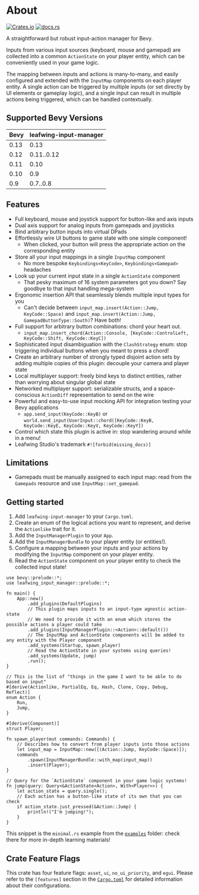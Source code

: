 # About

[![Crates.io](https://img.shields.io/crates/v/leafwing-input-manager.svg)](https://crates.io/crates/leafwing-input-manager)
[![docs.rs](https://img.shields.io/docsrs/leafwing-input-manager/latest)](https://docs.rs/leafwing-input-manager/latest)

A straightforward but robust input-action manager for Bevy.

Inputs from various input sources (keyboard, mouse and gamepad) are collected into a common `ActionState` on your player entity,
which can be conveniently used in your game logic.

The mapping between inputs and actions is many-to-many, and easily configured and extended with the `InputMap` components on each player entity.
A single action can be triggered by multiple inputs (or set directly by UI elements or gameplay logic),
and a single input can result in multiple actions being triggered, which can be handled contextually.

## Supported Bevy Versions

| Bevy | leafwing-input-manager |
|------|------------------------|
| 0.13 | 0.13                   |
| 0.12 | 0.11..0.12             |
| 0.11 | 0.10                   |
| 0.10 | 0.9                    |
| 0.9  | 0.7..0.8               |

## Features

- Full keyboard, mouse and joystick support for button-like and axis inputs
- Dual axis support for analog inputs from gamepads and joysticks
- Bind arbitrary button inputs into virtual DPads
- Effortlessly wire UI buttons to game state with one simple component!
  - When clicked, your button will press the appropriate action on the corresponding entity
- Store all your input mappings in a single `InputMap` component
  - No more bespoke `Keybindings<KeyCode>`, `Keybindings<Gamepad>` headaches
- Look up your current input state in a single `ActionState` component
  - That pesky maximum of 16 system parameters got you down? Say goodbye to that input handling mega-system
- Ergonomic insertion API that seamlessly blends multiple input types for you
  - Can't decide between `input_map.insert(Action::Jump, KeyCode::Space)` and `input_map.insert(Action::Jump, GamepadButtonType::South)`? Have both!
- Full support for arbitrary button combinations: chord your heart out.
  - `input_map.insert_chord(Action::Console, [KeyCode::ControlLeft, KeyCode::Shift, KeyCode::KeyC])`
- Sophisticated input disambiguation with the `ClashStrategy` enum: stop triggering individual buttons when you meant to press a chord!
- Create an arbitrary number of strongly typed disjoint action sets by adding multiple copies of this plugin: decouple your camera and player state
- Local multiplayer support: freely bind keys to distinct entities, rather than worrying about singular global state
- Networked multiplayer support: serializable structs, and a space-conscious `ActionDiff` representation to send on the wire
- Powerful and easy-to-use input mocking API for integration testing your Bevy applications
  - `app.send_input(KeyCode::KeyB)` or `world.send_input(UserInput::chord([KeyCode::KeyB, KeyCode::KeyE, KeyCode::KeyV, KeyCode::KeyY])`
- Control which state this plugin is active in: stop wandering around while in a menu!
- Leafwing Studio's trademark `#![forbid(missing_docs)]`

## Limitations

- Gamepads must be manually assigned to each input map: read from the `Gamepads` resource and use `InputMap::set_gamepad`.

## Getting started

1. Add `leafwing-input-manager` to your `Cargo.toml`.
2. Create an enum of the logical actions you want to represent, and derive the `Actionlike` trait for it.
3. Add the `InputManagerPlugin` to your `App`.
4. Add the `InputManagerBundle` to your player entity (or entities!).
5. Configure a mapping between your inputs and your actions by modifying the `InputMap` component on your player entity.
6. Read the `ActionState` component on your player entity to check the collected input state!

```rust, ignore
use bevy::prelude::*;
use leafwing_input_manager::prelude::*;

fn main() {
    App::new()
        .add_plugins(DefaultPlugins)
        // This plugin maps inputs to an input-type agnostic action-state
        // We need to provide it with an enum which stores the possible actions a player could take
        .add_plugins(InputManagerPlugin::<Action>::default())
        // The InputMap and ActionState components will be added to any entity with the Player component
        .add_systems(Startup, spawn_player)
        // Read the ActionState in your systems using queries!
        .add_systems(Update, jump)
        .run();
}

// This is the list of "things in the game I want to be able to do based on input"
#[derive(Actionlike, PartialEq, Eq, Hash, Clone, Copy, Debug, Reflect)]
enum Action {
    Run,
    Jump,
}

#[derive(Component)]
struct Player;

fn spawn_player(mut commands: Commands) {
    // Describes how to convert from player inputs into those actions
    let input_map = InputMap::new([(Action::Jump, KeyCode::Space)]);
    commands
        .spawn(InputManagerBundle::with_map(input_map))
        .insert(Player);
}

// Query for the `ActionState` component in your game logic systems!
fn jump(query: Query<&ActionState<Action>, With<Player>>) {
    let action_state = query.single();
    // Each action has a button-like state of its own that you can check
    if action_state.just_pressed(&Action::Jump) {
        println!("I'm jumping!");
    }
}
```

This snippet is the `minimal.rs` example from the [`examples`](https://github.com/Leafwing-Studios/leafwing-input-manager/tree/latest/examples) folder: check there for more in-depth learning materials!

## Crate Feature Flags

This crate has four feature flags: `asset`, `ui`, `no_ui_priority`, and `egui`.
Please refer to the `[features]` section in the [`Cargo.toml`](https://github.com/Leafwing-Studios/leafwing-input-manager/tree/latest/Cargo.toml) for detailed information about their configurations.
